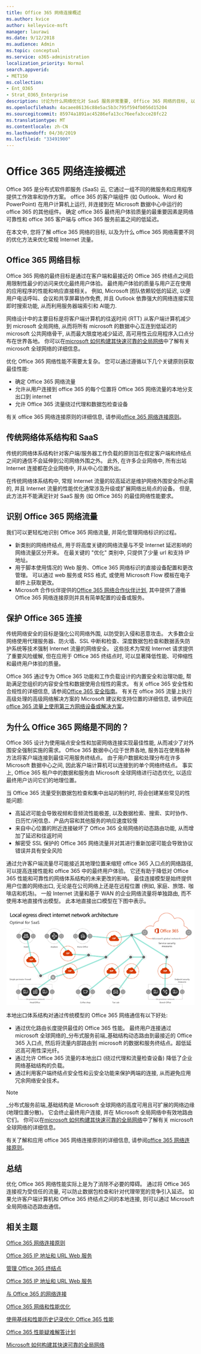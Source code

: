 ```yaml
---
title: Office 365 网络连接概述
ms.author: kvice
author: kelleyvice-msft
manager: laurawi
ms.date: 9/12/2018
ms.audience: Admin
ms.topic: conceptual
ms.service: o365-administration
localization_priority: Normal
search.appverid:
- MET150
ms.collection:
- Ent_O365
- Strat_O365_Enterprise
description: 讨论为什么网络优化对 SaaS 服务非常重要, Office 365 网络的目标, 以及 SaaS 如何从其他工作负载中获得不同的网络。
ms.openlocfilehash: 4acaee86136c88e5ac5b3c795f594fb056d15204
ms.sourcegitcommit: 85974a1891ac45286efa13cc76eefa3cce28fc22
ms.translationtype: MT
ms.contentlocale: zh-CN
ms.lasthandoff: 04/30/2019
ms.locfileid: "33491900"
---
```

# <a name="office-365-network-connectivity-overview"></a>Office 365 网络连接概述

Office 365 是分布式软件即服务 (SaaS) 云, 它通过一组不同的微服务和应用程序提供工作效率和协作方案。 office 365 的客户端组件 (如 Outlook、Word 和 PowerPoint) 在用户计算机上运行, 并连接到在 Microsoft 数据中心中运行的 office 365 的其他组件。 确定 office 365 最终用户体验质量的最重要因素是网络可靠性和 office 365 客户端与 office 365 服务前盖之间的低延迟。

在本文中, 您将了解 office 365 网络的目标, 以及为什么 office 365 网络需要不同的优化方法来优化常规 Internet 流量。

## <a name="office-365-networking-goals"></a>Office 365 网络目标

Office 365 网络的最终目标是通过在客户端和最接近的 Office 365 终结点之间启用限制性最少的访问来优化最终用户体验。 最终用户体验的质量与用户正在使用的应用程序的性能和响应直接相关。 例如, Microsoft 团队依赖较低的延迟, 以便用户电话呼叫、会议和共享屏幕协作免费, 并且 Outlook 依靠强大的网络连接实现即时搜索功能, 从而利用服务器端索引和 AI能力.

网络设计中的主要目标是将客户端计算机的往返时间 (RTT) 从客户端计算机减少到 microsoft 全局网络, 从而将所有 microsoft 的数据中心互连到低延迟的 microsoft 公共网络骨干, 从而最大限度地减少延迟, 高可用性云应用程序入口点分布在世界各地。 你可以在[microsoft 如何构建其快速可靠的全局网络](https://azure.microsoft.com/en-us/blog/how-microsoft-builds-its-fast-and-reliable-global-network/)中了解有关 microsoft 全球网络的详细信息。

优化 Office 365 网络性能不需要太复杂。 您可以通过遵循以下几个关键原则获取最佳性能:

- 确定 Office 365 网络流量
- 允许从用户连接到 office 365 的每个位置将 Office 365 网络流量的本地分支出口到 internet
- 允许 Office 365 流量绕过代理和数据包检查设备

有关 office 365 网络连接原则的详细信息, 请参阅[office 365 网络连接原则](office-365-network-connectivity-principles.md)。

## <a name="traditional-network-architectures-and-saas"></a>传统网络体系结构和 SaaS

传统的网络体系结构针对客户端/服务器工作负载的原则旨在假定客户端和终结点之间的通信不会延伸到公司网络外围之外。 此外, 在许多企业网络中, 所有出站 Internet 连接都在企业网络中, 并从中心位置外出。

在传统网络体系结构中, 常规 Internet 流量的较高延迟是维护网络外围安全所必需的, 并且 Internet 流量的性能优化通常涉及升级或扩展网络出局点的设备。 但是, 此方法并不能满足针对 SaaS 服务 (如 Office 365) 的最佳网络性能要求。

## <a name="identifying-office-365-network-traffic"></a>识别 Office 365 网络流量

我们可以更轻松地识别 Office 365 网络流量, 并简化管理网络标识的过程。

- 新类别的网络终结点, 用于将高度关键的网络流量与不受 Internet 延迟影响的网络流量区分开来。 在最关键的 "优化" 类别中, 只提供了少量 url 和支持 IP 地址。
- 用于脚本使用情况的 Web 服务、Office 365 网络标识的直接设备配置和更改管理。 可以通过 web 服务或 RSS 格式, 或使用 Microsoft Flow 模板在电子邮件上获取更改。
- Microsoft 合作伙伴提供的[Office 365 网络合作伙伴计划](http://aka.ms/Office365NPP), 其中提供了遵循 Office 365 网络连接原则并具有简单配置的设备或服务。

## <a name="securing-office-365-connections"></a>保护 Office 365 连接

传统网络安全的目标是强化公司网络外围, 以防受到入侵和恶意攻击。 大多数企业网络使用代理服务器、防火墙、SSL 中断和检查、深度数据包检查和数据丢失防护系统等技术强制 Internet 流量的网络安全。 这些技术为常规 Internet 请求提供了重要风险缓解, 但在应用于 Office 365 终结点时, 可以显著降低性能、可伸缩性和最终用户体验的质量。

Office 365 通过专为 Office 365 功能和工作负载设计的内置安全和治理功能, 帮助满足您组织的内容安全性和数据使用合规性的需求。 有关 office 365 安全性和合规性的详细信息, 请参阅[Office 365 安全指南](https://docs.microsoft.com/en-us/office365/securitycompliance/security-roadmap)。 有关在 office 365 流量上执行高级处理的高级网络解决方案的 Microsoft 建议和支持位置的详细信息, 请参阅[在 office 365 流量上使用第三方网络设备或解决方案](https://support.microsoft.com/en-us/help/2690045)。

## <a name="why-is-office-365-networking-different"></a>为什么 Office 365 网络是不同的？

Office 365 设计为使用端点安全性和加密网络连接实现最佳性能, 从而减少了对外围安全强制实施的需求。 Office 365 数据中心位于世界各地, 服务旨在使用各种方法将客户端连接到最佳可用服务终结点。 由于用户数据和处理分布在许多 Microsoft 数据中心之间, 因此客户端计算机可以连接到的单个网络终结点。 事实上, Office 365 租户中的数据和服务由 Microsoft 全球网络进行动态优化, 以适应最终用户访问它们的地理位置。

当 Office 365 流量受到数据包检查和集中出站的制约时, 将会创建某些常见的性能问题:

- 高延迟可能会导致视频和音频流性能极差, 以及数据检索、搜索、实时协作、日历忙/闲信息、产品内容和其他服务的响应速度较慢
- 来自中心位置的附近连接破坏了 Office 365 全局网络的动态路由功能, 从而增加了延迟和往返时间
- 解密受 SSL 保护的 Office 365 网络流量并对其进行重新加密可能会导致协议错误并具有安全风险

通过允许客户端流量尽可能接近其地理位置来缩短 office 365 入口点的网络路径, 可以提高连接性能和 office 365 中的最终用户体验。 它还有助于降低对 Office 365 性能和可靠性的网络体系结构的未来更改的影响。 最佳连接模型是始终提供用户位置的网络出口, 无论是在公司网络上还是在远程位置 (例如, 家庭、旅馆、咖啡店和机场)。 一般 Internet 流量和基于 WAN 的企业网络流量将单独路由, 而不使用本地直接传出模型。 此本地直接出口模型在下图中表示。

![本地出口网络体系结构](media/6bc636b0-1234-4ceb-a45a-aadd1044b39c.png)

本地出口体系结构对通过传统模型的 Office 365 网络通信有以下好处:
  
- 通过优化路由长度提供最佳的 Office 365 性能。 最终用户连接通过 microsoft 全球网络的_分布式服务前端_基础结构动态路由到最接近的 Office 365 入口点, 然后将流量内部路由到 microsoft 的数据和服务终结点。超低延迟高可用性深光纤。
- 通过允许 Office 365 流量的本地出口 (绕过代理和流量检查设备) 降低了企业网络基础结构的负载。
- 通过利用客户端终结点安全性和云安全功能来保护两端的连接, 从而避免应用冗余网络安全技术。

> [!NOTE]
> _分布式服务前端_基础结构是 Microsoft 全球网络的高度可用且可扩展的网络边缘 (地理位置分散)。 它会终止最终用户连接, 并在 Microsoft 全局网络中有效地路由它们。 你可以在[microsoft 如何构建其快速可靠的全局网络](https://azure.microsoft.com/en-us/blog/how-microsoft-builds-its-fast-and-reliable-global-network/)中了解有关 microsoft 全球网络的详细信息。

有关了解和应用 office 365 网络连接原则的详细信息, 请参阅[office 365 网络连接原则](office-365-network-connectivity-principles.md)。

## <a name="conclusion"></a>总结

优化 Office 365 网络性能实际上是为了消除不必要的障碍。 通过将 Office 365 连接视为受信任的流量, 可以防止数据包检查和针对代理带宽的竞争引入延迟。 如果允许客户端计算机和 Office 365 终结点之间的本地连接, 则可以通过 Microsoft 全局网络动态路由通信。

## <a name="related-topics"></a>相关主题

[Office 365 网络连接原则](office-365-network-connectivity-principles.md)

[Office 365 IP 地址和 URL Web 服务](office-365-ip-web-service.md)

[管理 Office 365 终结点](managing-office-365-endpoints.md)

[Office 365 IP 地址和 URL Web 服务](office-365-ip-web-service.md)

[与 Office 365 的网络连接](network-connectivity.md)

[Office 365 网络和性能优化](network-planning-and-performance.md)

[使用基线和性能历史记录优化 Office 365 性能](performance-tuning-using-baselines-and-history.md)

[Office 365 性能疑难解答计划](performance-troubleshooting-plan.md)

[Microsoft 如何构建其快速可靠的全局网络](https://azure.microsoft.com/en-us/blog/how-microsoft-builds-its-fast-and-reliable-global-network/)
